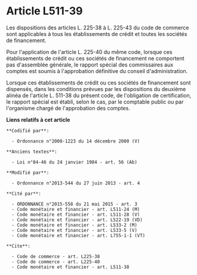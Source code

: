# Article L511-39

Les dispositions des articles L. 225-38 à L. 225-43 du code de commerce sont applicables à tous les établissements de crédit
et toutes les sociétés de financement. 

Pour l'application de l'article L. 225-40 du même code, lorsque ces établissements de crédit ou ces sociétés de financement
ne comportent pas d'assemblée générale, le rapport spécial des commissaires aux comptes est soumis à l'approbation définitive
du conseil d'administration. 

Lorsque ces établissements de crédit ou ces sociétés de financement sont dispensés, dans les conditions prévues par les
dispositions du deuxième alinéa de l'article L. 511-38 du présent code, de l'obligation de certification, le rapport spécial
est établi, selon le cas, par le comptable public ou par l'organisme chargé de l'approbation des comptes.

**Liens relatifs à cet article**

	**Codifié par**:

	  - Ordonnance n°2000-1223 du 14 décembre 2000 (V)

	**Anciens textes**:

	  - Loi n°84-46 du 24 janvier 1984 - art. 56 (Ab)

	**Modifié par**:

	  - Ordonnance n°2013-544 du 27 juin 2013 - art. 4

	**Cité par**:

	  - ORDONNANCE n°2015-558 du 21 mai 2015 - art. 3
	  - Code monétaire et financier - art. L511-24 (M)
	  - Code monétaire et financier - art. L511-28 (V)
	  - Code monétaire et financier - art. L522-19 (VD)
	  - Code monétaire et financier - art. L533-2 (M)
	  - Code monétaire et financier - art. L533-5 (V)
	  - Code monétaire et financier - art. L755-1-1 (VT)

	**Cite**:

	  - Code de commerce - art. L225-38
	  - Code de commerce - art. L225-40
	  - Code monétaire et financier - art. L511-38
